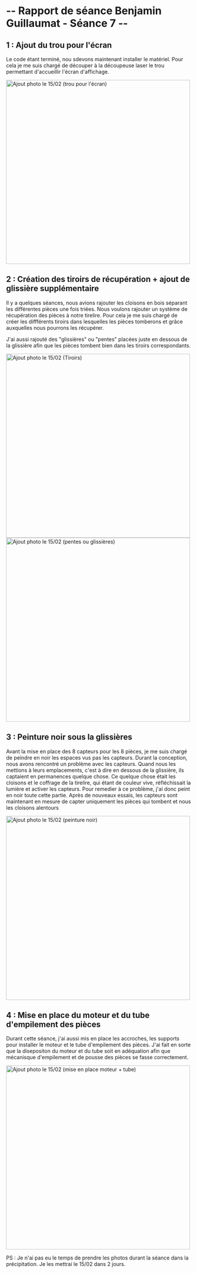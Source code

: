 # -- Rapport de séance Benjamin Guillaumat - Séance 7 -- #

## 1 : Ajout du trou pour l'écran ##

<p> Le code étant terminé, nou sdevons maintenant installer le matériel. Pour cela je me suis chargé de découper à la découpeuse laser le trou permettant d'accueillir l'écran d'affichage. <p>
  
<img src="../../Images/" alt="Ajout photo le 15/02 (trou pour l'écran)" height="500"/>

  ## 2 : Création des tiroirs de récupération + ajout de glissière supplémentaire ##
  
<p> Il y a quelques séances, nous avions rajouter les cloisons en bois séparant les différentes pièces une fois triées. Nous voulons rajouter un système de récupération des pièces à notre tirelire. Pour cela je me suis chargé de créer les diffférents tiroirs dans lesquelles les pièces tomberons et grâce auxquelles nous pourrons les récupérer. </p>

<p> J'ai aussi rajouté des "glissières" ou "pentes" placées juste en dessous de la glissière afin que les pièces tombent bien dans les tiroirs correspondants. </p>

<img src="../../Images/" alt="Ajout photo le 15/02 (Tiroirs)" height="500"/>
<img src="../../Images/" alt="Ajout photo le 15/02 (pentes ou glissières)" height="500"/>
    
 ## 3 : Peinture noir sous la glissières ##
 
 <p> Avant la mise en place des 8 capteurs pour les 8 pièces, je me suis chargé de peindre en noir les espaces vus pas les capteurs. Durant la conception, nous avons rencontré un problème avec les capteurs. Quand nous les mettions à leurs emplacements, c'est à dire en dessous de la glissière, ils captaient en permanences quelque chose. Ce quelque chose était les cloisons et le coffrage de la tirelire, qui étant de couleur vive, réfléchissait la lumière et activer les capteurs. Pour remedier à ce problème, j'ai donc peint en noir toute cette partie. Après de nouveaux essais, les capteurs sont maintenant en mesure de capter uniquement les pièces qui tombent et nous les cloisons alentours </p>
 
 <img src="../../Images/" alt="Ajout photo le 15/02 (peinture noir)" height="500"/>
 
  ## 4 : Mise en place du moteur et du tube d'empilement des pièces ##
  
  <p> Durant cette séance, j'ai aussi mis en place les accroches, les supports pour installer le moteur et le tube d'empilement des pièces. J'ai fait en sorte que la disepositon du moteur et du tube soit en adéquation afin que mécanisque d'empilement et de pousse des pièces se fasse correctement. </p>
  
  <img src="../../Images/" alt="Ajout photo le 15/02 (mise en place moteur + tube)" height="500"/>
  
  
  
  PS : Je n'ai pas eu le temps de prendre les photos durant la séance dans la précipitation. Je les mettrai le 15/02 dans 2 jours.
